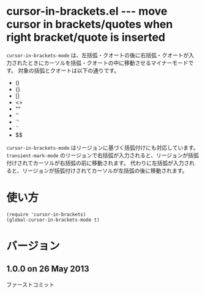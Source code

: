 # cursor-in-brackets.el --- move cursor in brackets/quotes when right bracket/quote is inserted

`cursor-in-brackets-mode` は、左括弧・クオートの後に右括弧・クオートが入力されたときにカーソルを括弧・クオートの中に移動させるマイナーモードです。
対象の括弧とクオートは以下の通りです。

- ()
- {}
- []
- <>
- ""
- ''
- \`'
- \`\`
- $$

`cursor-in-brackets-mode` はリージョンに基づく括弧付けにも対応しています。
`transient-mark-mode` のリージョンで右括弧が入力されると、リージョンが括弧付けされてカーソルが右括弧の前に移動されます。
代わりに左括弧が入力されると、リージョンが括弧付けされてカーソルが左括弧の後に移動されます。

# 使い方

    (require 'cursor-in-brackets)
    (global-cursor-in-brackets-mode t)

# バージョン

## 1.0.0 on 26 May 2013

ファーストコミット
